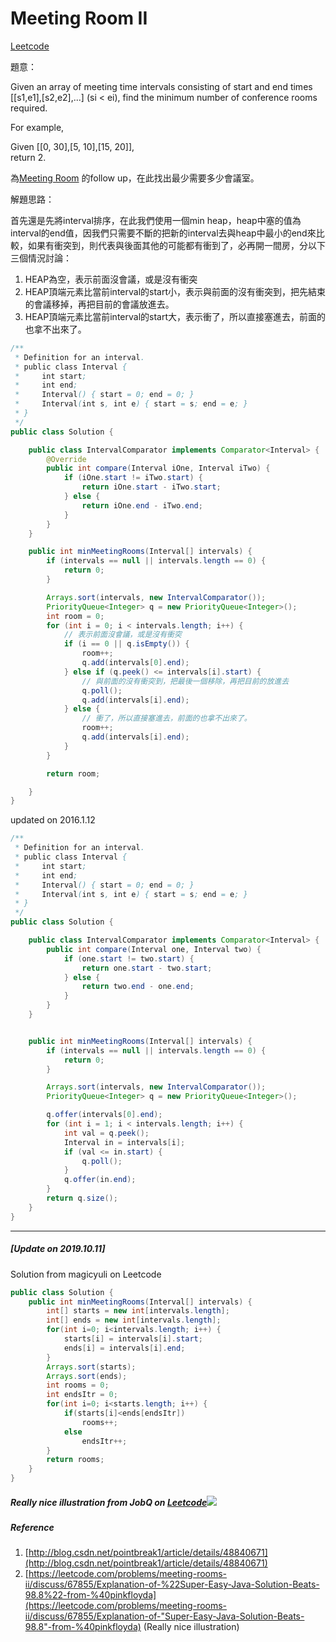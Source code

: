 # Meeting Room II

[Leetcode](https://leetcode.com/problems/meeting-rooms-ii/)

題意：

Given an array of meeting time intervals consisting of start and end times \[\[s1,e1\],\[s2,e2\],...\] \(si &lt; ei\), find the minimum number of conference rooms required.

For example,

Given \[\[0, 30\],\[5, 10\],\[15, 20\]\],  
return 2.

為[Meeting Room]() 的follow up，在此找出最少需要多少會議室。

解題思路：

首先還是先將interval排序，在此我們使用一個min heap，heap中塞的值為interval的end值，因我們只需要不斷的把新的interval去與heap中最小的end來比較，如果有衝突到，則代表與後面其他的可能都有衝到了，必再開一間房，分以下三個情況討論：

1. HEAP為空，表示前面沒會議，或是沒有衝突
2. HEAP頂端元素比當前interval的start小，表示與前面的沒有衝突到，把先結束的會議移掉，再把目前的會議放進去。
3. HEAP頂端元素比當前interval的start大，表示衝了，所以直接塞進去，前面的也拿不出來了。

```java
/**
 * Definition for an interval.
 * public class Interval {
 *     int start;
 *     int end;
 *     Interval() { start = 0; end = 0; }
 *     Interval(int s, int e) { start = s; end = e; }
 * }
 */
public class Solution {

    public class IntervalComparator implements Comparator<Interval> {
        @Override
        public int compare(Interval iOne, Interval iTwo) {
            if (iOne.start != iTwo.start) {
                return iOne.start - iTwo.start;
            } else {
                return iOne.end - iTwo.end;
            }
        }
    }

    public int minMeetingRooms(Interval[] intervals) {
        if (intervals == null || intervals.length == 0) {
            return 0;
        }

        Arrays.sort(intervals, new IntervalComparator());
        PriorityQueue<Integer> q = new PriorityQueue<Integer>();
        int room = 0;
        for (int i = 0; i < intervals.length; i++) {
            // 表示前面沒會議，或是沒有衝突
            if (i == 0 || q.isEmpty()) {
                room++;
                q.add(intervals[0].end);
            } else if (q.peek() <= intervals[i].start) {
                // 與前面的沒有衝突到，把最後一個移除，再把目前的放進去
                q.poll();
                q.add(intervals[i].end);
            } else {
                // 衝了，所以直接塞進去，前面的也拿不出來了。
                room++;
                q.add(intervals[i].end);
            }
        }

        return room;

    }
}
```

updated on 2016.1.12

```java
/**
 * Definition for an interval.
 * public class Interval {
 *     int start;
 *     int end;
 *     Interval() { start = 0; end = 0; }
 *     Interval(int s, int e) { start = s; end = e; }
 * }
 */
public class Solution {

    public class IntervalComparator implements Comparator<Interval> {
        public int compare(Interval one, Interval two) {
            if (one.start != two.start) {
                return one.start - two.start;
            } else {
                return two.end - one.end;
            }
        }
    }


    public int minMeetingRooms(Interval[] intervals) {
        if (intervals == null || intervals.length == 0) {
            return 0;
        }

        Arrays.sort(intervals, new IntervalComparator());
        PriorityQueue<Integer> q = new PriorityQueue<Integer>();

        q.offer(intervals[0].end);
        for (int i = 1; i < intervals.length; i++) {
            int val = q.peek();
            Interval in = intervals[i];
            if (val <= in.start) {
                q.poll();
            }
            q.offer(in.end);
        }
        return q.size();
    }
}
```

---

##### \[Update on 2019.10.11\]

Solution from magicyuli on Leetcode

```java
public class Solution {
    public int minMeetingRooms(Interval[] intervals) {
        int[] starts = new int[intervals.length];
        int[] ends = new int[intervals.length];
        for(int i=0; i<intervals.length; i++) {
            starts[i] = intervals[i].start;
            ends[i] = intervals[i].end;
        }
        Arrays.sort(starts);
        Arrays.sort(ends);
        int rooms = 0;
        int endsItr = 0;
        for(int i=0; i<starts.length; i++) {
            if(starts[i]<ends[endsItr])
                rooms++;
            else
                endsItr++;
        }
        return rooms;
    }
}
```

##### Really nice illustration from JobQ on [Leetcode](https://leetcode.com/problems/meeting-rooms-ii/discuss/67855/Explanation-of-"Super-Easy-Java-Solution-Beats-98.8"-from-%40pinkfloyda)![](https://i.loli.net/2018/09/24/5ba81e5ea9d15.jpg)

##### Reference

1. [http://blog.csdn.net/pointbreak1/article/details/48840671](http://blog.csdn.net/pointbreak1/article/details/48840671)
2. [https://leetcode.com/problems/meeting-rooms-ii/discuss/67855/Explanation-of-%22Super-Easy-Java-Solution-Beats-98.8%22-from-%40pinkfloyda](https://leetcode.com/problems/meeting-rooms-ii/discuss/67855/Explanation-of-"Super-Easy-Java-Solution-Beats-98.8"-from-%40pinkfloyda)   \(Really nice illustration\)



